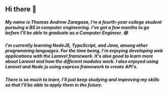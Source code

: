 ## Hi there 👋

##### My name is Thomas Andrew Zaragoza, I'm a fourth-year college student pursuing a BS in computer engineering. I've got a few months to go before I'll be able to graduate as a Computer Engineer. 😄
##### I'm currently learning NodeJS, TypeScript, and Java, among other programming languages. For the time being, I'm enjoying developing web applications with the Laravel framework. It's also good to learn more about Laravel and how the different modules work. I also enjoyed using Laravel and Node.js using express framework to create API's.

##### There is  so much to learn,  I'll just keep studying and improving my skills so that I'll be able to apply them in the future.

<!--
**Teyzar/Teyzar** is a ✨ _special_ ✨ repository because its `README.md` (this file) appears on your GitHub profile.

Here are some ideas to get you started:

- 🔭 I’m currently working on ...
- 🌱 I’m currently learning ...
- 👯 I’m looking to collaborate on ...
- 🤔 I’m looking for help with ...
- 💬 Ask me about ...
- 📫 How to reach me: ...
- 😄 Pronouns: ...
- ⚡ Fun fact: ...
-->
